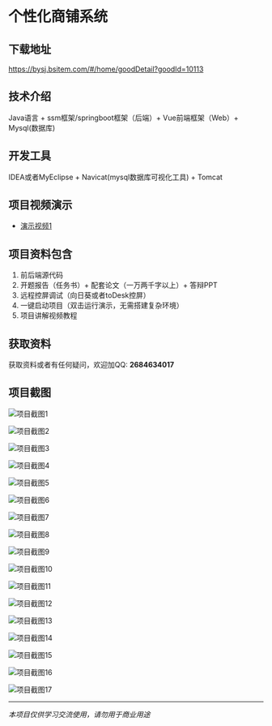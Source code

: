 # 个性化商铺系统

## 下载地址
https://bysj.bsitem.com/#/home/goodDetail?goodId=10113

## 技术介绍
Java语言 + ssm框架/springboot框架（后端）+ Vue前端框架（Web）+ Mysql(数据库)

## 开发工具
IDEA或者MyEclipse + Navicat(mysql数据库可视化工具) + Tomcat

## 项目视频演示
- [演示视频1](https://graduation-images.oss-cn-beijing.aliyuncs.com/videos/70%E5%A5%97-2-ssm%E5%BD%95%E5%83%8F/10113_ssm%E5%9F%BA%E4%BA%8ESSM%E7%9A%84%E4%B8%AA%E6%80%A7%E5%8C%96%E5%95%86%E9%93%BA%E7%B3%BB%E7%BB%9F%E6%BC%94%E7%A4%BA%E5%BD%95%E5%83%8F2022_3rc1k.mp4)

## 项目资料包含
1. 前后端源代码
2. 开题报告（任务书）+ 配套论文（一万两千字以上）+ 答辩PPT
3. 远程控屏调试（向日葵或者toDesk控屏）
4. 一键启动项目（双击运行演示，无需搭建复杂环境）
5. 项目讲解视频教程

## 获取资料
获取资料或者有任何疑问，欢迎加QQ: **2684634017**

## 项目截图
![项目截图1](https://graduation-images.oss-cn-beijing.aliyuncs.com/图片/10113/毕设论坛项目主图.jpg)

![项目截图2](https://graduation-images.oss-cn-beijing.aliyuncs.com/图片/10113/1.png)

![项目截图3](https://graduation-images.oss-cn-beijing.aliyuncs.com/图片/10113/2.png)

![项目截图4](https://graduation-images.oss-cn-beijing.aliyuncs.com/图片/10113/3.png)

![项目截图5](https://graduation-images.oss-cn-beijing.aliyuncs.com/图片/10113/4.png)

![项目截图6](https://graduation-images.oss-cn-beijing.aliyuncs.com/图片/10113/5.png)

![项目截图7](https://graduation-images.oss-cn-beijing.aliyuncs.com/图片/10113/6.png)

![项目截图8](https://graduation-images.oss-cn-beijing.aliyuncs.com/图片/10113/7.png)

![项目截图9](https://graduation-images.oss-cn-beijing.aliyuncs.com/图片/10113/8.png)

![项目截图10](https://graduation-images.oss-cn-beijing.aliyuncs.com/图片/10113/9.png)

![项目截图11](https://graduation-images.oss-cn-beijing.aliyuncs.com/图片/10113/10.png)

![项目截图12](https://graduation-images.oss-cn-beijing.aliyuncs.com/图片/10113/11.png)

![项目截图13](https://graduation-images.oss-cn-beijing.aliyuncs.com/图片/10113/12.png)

![项目截图14](https://graduation-images.oss-cn-beijing.aliyuncs.com/图片/10113/13.png)

![项目截图15](https://graduation-images.oss-cn-beijing.aliyuncs.com/图片/10113/14.png)

![项目截图16](https://graduation-images.oss-cn-beijing.aliyuncs.com/图片/10113/15.png)

![项目截图17](https://graduation-images.oss-cn-beijing.aliyuncs.com/图片/10113/16.png)

---
*本项目仅供学习交流使用，请勿用于商业用途*

